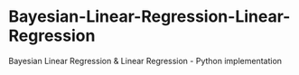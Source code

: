 # Bayesian-Linear-Regression-Linear-Regression
Bayesian Linear Regression &amp; Linear Regression - Python implementation
